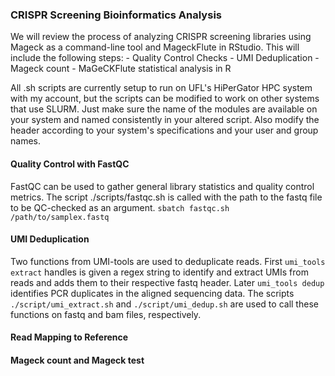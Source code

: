 ### CRISPR Screening Bioinformatics Analysis
We will review the process of analyzing CRISPR screening libraries using Mageck as a command-line tool and MageckFlute in RStudio. This will include the following steps:
	- Quality Control Checks
	- UMI Deduplication
	- Mageck count
	- MaGeCKFlute statistical analysis in R

All .sh scripts are currently setup to run on UFL's HiPerGator HPC system with my account, but the scripts can be modified to work on other systems that use SLURM. Just make sure the name of the modules are available on your system and named consistently in your altered script. Also modify the header according to your system's specifications and your user and group names.

#### Quality Control with FastQC
FastQC can be used to gather general library statistics and quality control metrics. The script ./scripts/fastqc.sh is called with the path to the fastq file to be QC-checked as an argument.
`sbatch fastqc.sh /path/to/samplex.fastq`

#### UMI Deduplication
Two functions from UMI-tools are used to deduplicate reads. First `umi_tools extract` handles is given a regex string to identify and extract UMIs from reads and adds them to their respective fastq header. Later `umi_tools dedup` identifies PCR duplicates in the aligned sequencing data. The scripts `./script/umi_extract.sh` and `./script/umi_dedup.sh` are used to call these functions on fastq and bam files, respectively.

#### Read Mapping to Reference


#### Mageck count and Mageck test


